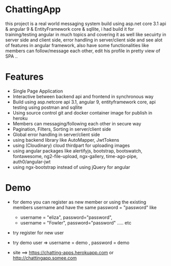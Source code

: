 # ChattingApp
this project is a real world messaging system build using asp.net core 3.1 api &amp; angular 9 &amp; EntityFramework core &amp; sqllite,
i had build it for training/testing angular in much topics and covering it as well like secuirty in server side and client side, error handling in server/client side
and see alot of features in angular framework, also have some functionalities like members can follow/message each other, 
edit his profile in pretty view of SPA ..


# Features
  - Single Page Application
  - Interactive between backend api and frontend in synchronous way
  - Build using asp.netcore api 3.1, angular 9, entityframework core, api testing using postman and sqllite
  - Using source control git and docker container image for publish in heroku
  - Members can messaging/following each other in secure way
  - Pagination, Filters, Sorting in server/client side
  - Global error handling in server/client side
  - using backend library like AutoMapper, JwtTokens
  - using (Cloudinary) cloud thirdpart for uploading images
  - using angular packages like alertifyjs, bootstrap, bootswatch, fontawesome, ng2-file-upload, ngx-gallery, time-ago-pipe, auth0/angular-jwt
  - using ngx-bootstrap instead of using jQuery for angular
 
 
 # Demo
  - for demo you can register as new member or using the existing members username and have the same password = "password" like 
    - username = "eliza", password="password",
    - username = "Fowler", password="password" ..... etc
  - try register for new user
  - try demo user => username = demo , password = demo
  
  - site ==> https://chatting-apps.herokuapp.com or http://chattingapp.somee.com
